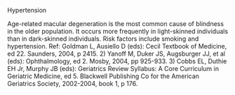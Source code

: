 Hypertension

Age-related macular degeneration is the most common cause of blindness in the older population. It occurs more frequently in light-skinned individuals than in dark-skinned individuals. Risk factors include smoking and hypertension. Ref: Goldman L, Ausiello D (eds): Cecil Textbook of Medicine, ed 22. Saunders, 2004, p 2415. 2) Yanoff M, Duker JS, Augsburger JJ, et al (eds): Ophthalmology, ed 2. Mosby, 2004, pp 925-933. 3) Cobbs EL, Duthie EH Jr, Murphy JB (eds): Geriatrics Review Syllabus: A Core Curriculum in Geriatric Medicine, ed 5. Blackwell Publishing Co for the American Geriatrics Society, 2002-2004, book 1, p 176.